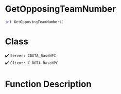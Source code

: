 # GetOpposingTeamNumber
```lua
int GetOpposingTeamNumber()
```
# Class
✔️ `Server: CDOTA_BaseNPC`  
✔️ `Client: C_DOTA_BaseNPC`  

# Function Description

